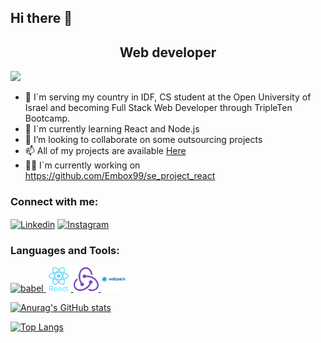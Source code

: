 ## Hi there 👋

<h2 align=center>Web developer</h2>

<p align="left"> <a href="https://github.com/ryo-ma/github-profile-trophy"><img src="https://github-profile-trophy.vercel.app/?username=Embox99" /></a> </p>




- 🔭 I`m serving my country in IDF, CS student at the Open University of Israel and becoming Full Stack Web Developer through TripleTen Bootcamp.
- 🌱 I`m currently learning React and Node.js
- 👯 I’m looking to collaborate on some outsourcing projects
- 📫 All of my projects are available [Here](https://github.com/Embox99?tab=repositories)
- 👨‍💻 I`m currently working on https://github.com/Embox99/se_project_react


<h3 align="left">Connect with me:</h3>
<p align="left">
<a href="https://www.linkedin.com/in/edward-vilensky-8051a62b3/" target="blank"><img align="center" src="https://raw.githubusercontent.com/rahuldkjain/github-profile-readme-generator/master/src/images/icons/Social/linked-in-alt.svg" alt="Linkedin" height="30" width="40" /></a>
<a href="https://www.instagram.com/edward_vilensky/" target="blank"><img align="center" src="https://raw.githubusercontent.com/rahuldkjain/github-profile-readme-generator/master/src/images/icons/Social/instagram.svg" alt="Instagram" height="30" width="40" /></a>
</p>

<h3 align="left">Languages and Tools:</h3>
<a href="https://babeljs.io/" target="_blank" rel="noreferrer"> <img src="https://www.vectorlogo.zone/logos/babeljs/babeljs-icon.svg" alt="babel" width="40" height="40"/> </a> <a href="https://reactjs.org/" target="_blank" rel="noreferrer"> <img src="https://raw.githubusercontent.com/devicons/devicon/master/icons/react/react-original-wordmark.svg" alt="react" width="40" height="40"/> </a> <a href="https://redux.js.org" target="_blank" rel="noreferrer"> <img src="https://raw.githubusercontent.com/devicons/devicon/master/icons/redux/redux-original.svg" alt="redux" width="40" height="40"/> </a> <a href="https://webpack.js.org" target="_blank" rel="noreferrer"> <img src="https://raw.githubusercontent.com/devicons/devicon/d00d0969292a6569d45b06d3f350f463a0107b0d/icons/webpack/webpack-original-wordmark.svg" alt="webpack" width="40" height="40"/> </a> </p>



[![Anurag's GitHub stats](https://github-readme-stats.vercel.app/api?username=Embox99)](https://github.com/Embox99)

[![Top Langs](https://github-readme-stats.vercel.app/api/top-langs/?username=Embox99&layout=compact)](https://github.com/Embox99)
